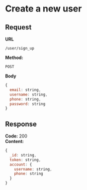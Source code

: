 # Create a new user

## Request

**URL**

`/user/sign_up`

**Method:**

`POST`

**Body**

```javascript
{
  email: string,
  username: string,
  phone: string,
  password: string
}
```

## Response

**Code:** 200 <br />
**Content:**

```javascript
{
  _id: string,
  token: string,
  account: {
    username: string,
    phone: string
  }
}
```
